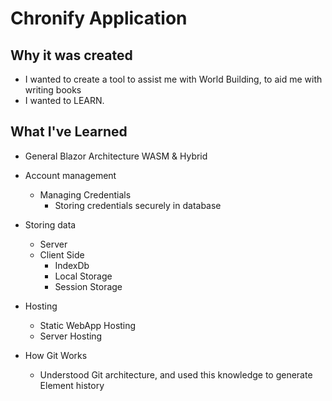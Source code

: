 # Chronify Application

## Why it was created
* I wanted to create a tool to assist me with World Building, to aid me with writing books
* I wanted to LEARN.

## What I've Learned
* General Blazor Architecture WASM & Hybrid
* Account management
    * Managing Credentials
        * Storing credentials securely in database
* Storing data
    * Server
    * Client Side
        * IndexDb
        * Local Storage
        * Session Storage
* Hosting
   * Static WebApp Hosting
   * Server Hosting

* How Git Works
    * Understood Git architecture, and used this knowledge to generate Element history
